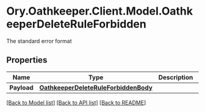 # Ory.Oathkeeper.Client.Model.OathkeeperDeleteRuleForbidden
The standard error format
## Properties

Name | Type | Description | Notes
------------ | ------------- | ------------- | -------------
**Payload** | [**OathkeeperDeleteRuleForbiddenBody**](OathkeeperDeleteRuleForbiddenBody.md) |  | [optional] 

[[Back to Model list]](../README.md#documentation-for-models) [[Back to API list]](../README.md#documentation-for-api-endpoints) [[Back to README]](../README.md)

